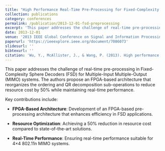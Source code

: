 ```yaml
---
title: "High Performance Real-Time Pre-Processing for Fixed-Complexity Sphere Decoder"
collection: publications
category: conferences
permalink: /publication/2013-12-01-fsd-preprocessing
excerpt: 'This paper addresses the challenge of real-time pre-processing in Fixed-Complexity Sphere Decoders for MIMO systems, proposing an FPGA-based architecture that reduces resource cost by 50% while maintaining real-time performance.'
date: 2013-12-01
venue: '2013 IEEE Global Conference on Signal and Information Processing (GlobalSIP), pp. 1250–1253'
paperurl: 'https://ieeexplore.ieee.org/document/7086073'
slidesurl: ''
bibtexurl: ''
citation: 'Wu, Y., McAllister, J., & Wang, P. (2013). High performance real-time pre-processing for fixed-complexity sphere decoder. In *2013 IEEE Global Conference on Signal and Information Processing (GlobalSIP)* (pp. 1250–1253). IEEE. https://doi.org/10.1109/GlobalSIP.2013.7086073'
---
```


This paper addresses the challenge of real-time pre-processing in Fixed-Complexity Sphere Decoders (FSD) for Multiple-Input Multiple-Output (MIMO) systems. The authors propose an FPGA-based architecture that reorganizes the ordering and QR decomposition sub-operations to reduce resource cost by 50% while maintaining real-time performance.

Key contributions include:

- **FPGA-Based Architecture**: Development of an FPGA-based pre-processing architecture that enhances efficiency in FSD applications.

- **Resource Optimization**: Achieving a 50% reduction in resource cost compared to state-of-the-art solutions.

- **Real-Time Performance**: Ensuring real-time performance suitable for 4×4 802.11n MIMO systems.
